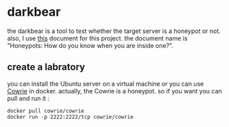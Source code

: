 # darkbear

the darkbear is a tool to test whether the target server is a honeypot or not.
also, I use [this](https://ro.ecu.edu.au/cgi/viewcontent.cgi?article=1027&context=adf) document for this project.
the document name is "Honeypots: How do you know when you are inside one?".

## create a labratory

you can install the Ubuntu server on a virtual machine or you can use [Cowrie](https://hub.docker.com/r/cowrie/cowrie) in docker.
actually, the Cowrie is a honeypot. so if you want you can pull and run it :

```
docker pull cowrie/cowrie
docker run -p 2222:2222/tcp cowrie/cowrie
```

